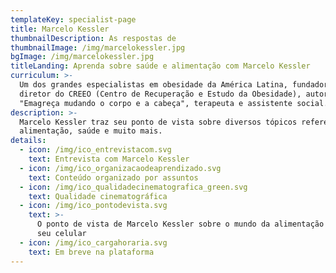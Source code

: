 ```yaml
---
templateKey: specialist-page
title: Marcelo Kessler
thumbnailDescription: As respostas de
thumbnailImage: /img/marcelokessler.jpg
bgImage: /img/marcelokessler.jpg
titleLanding: Aprenda sobre saúde e alimentação com Marcelo Kessler
curriculum: >-
  Um dos grandes especialistas em obesidade da América Latina, fundador e
  diretor do CREEO (Centro de Recuperação e Estudo da Obesidade), autor do livro
  "Emagreça mudando o corpo e a cabeça", terapeuta e assistente social.
description: >-
  Marcelo Kessler traz seu ponto de vista sobre diversos tópicos referentes à
  alimentação, saúde e muito mais.
details:
  - icon: /img/ico_entrevistacom.svg
    text: Entrevista com Marcelo Kessler
  - icon: /img/ico_organizacaodeaprendizado.svg
    text: Conteúdo organizado por assuntos
  - icon: /img/ico_qualidadecinematografica_green.svg
    text: Qualidade cinematográfica
  - icon: /img/ico_pontodevista.svg
    text: >-
      O ponto de vista de Marcelo Kessler sobre o mundo da alimentação direto no
      seu celular
  - icon: /img/ico_cargahoraria.svg
    text: Em breve na plataforma
---
```


